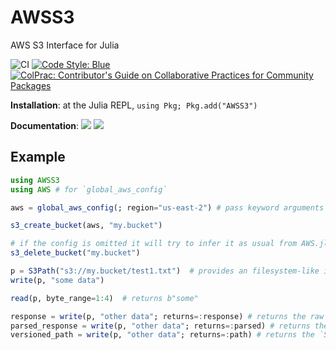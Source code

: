 # AWSS3

AWS S3 Interface for Julia

![CI](https://github.com/JuliaCloud/AWSS3.jl/workflows/CI/badge.svg)
[![Code Style: Blue](https://img.shields.io/badge/code%20style-blue-4495d1.svg)](https://github.com/invenia/BlueStyle)
[![ColPrac: Contributor's Guide on Collaborative Practices for Community Packages](https://img.shields.io/badge/ColPrac-Contributor's%20Guide-blueviolet)](https://github.com/SciML/ColPrac)

**Installation**: at the Julia REPL, `using Pkg; Pkg.add("AWSS3")`

**Documentation**: [![][docs-stable-img]][docs-stable-url] [![][docs-latest-img]][docs-latest-url]

[docs-latest-img]: https://img.shields.io/badge/docs-latest-blue.svg
[docs-latest-url]: http://juliacloud.github.io/AWSS3.jl/dev/

[docs-stable-img]: https://img.shields.io/badge/docs-stable-blue.svg
[docs-stable-url]: http://juliacloud.github.io/AWSS3.jl/stable/

## Example
```julia
using AWSS3
using AWS # for `global_aws_config`

aws = global_aws_config(; region="us-east-2") # pass keyword arguments to change defaults

s3_create_bucket(aws, "my.bucket")

# if the config is omitted it will try to infer it as usual from AWS.jl
s3_delete_bucket("my.bucket")

p = S3Path("s3://my.bucket/test1.txt")  # provides an filesystem-like interface
write(p, "some data")

read(p, byte_range=1:4)  # returns b"some"

response = write(p, "other data"; returns=:response) # returns the raw `AWS.Response` on writing to S3
parsed_response = write(p, "other data"; returns=:parsed) # returns the parsed `AWS.Response` (default)
versioned_path = write(p, "other data"; returns=:path) # returns the `S3Path` written to S3, including the version ID
```

